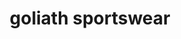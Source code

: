 ---
title: "goliath sportswear"
id: tag.id
permalink: "/tags/goliath%20sportswear"
videos: [1062,1063]
---